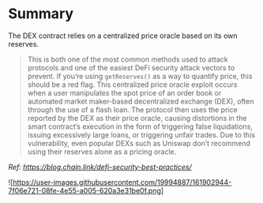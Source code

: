 # Summary

The DEX contract relies on a centralized price oracle based on its own reserves. 

> This is both one of the most common methods used to attack protocols and one of the easiest DeFi security attack vectors to prevent. If you’re using `getReserves()` as a way to quantify price, this should be a red flag. This centralized price oracle exploit occurs when a user manipulates the spot price of an order book or automated market maker-based decentralized exchange (DEX), often through the use of a flash loan. The protocol then uses the price reported by the DEX as their price oracle, causing distortions in the smart contract’s execution in the form of triggering false liquidations, issuing excessively large loans, or triggering unfair trades. Due to this vulnerability, even popular DEXs such as Uniswap don’t recommend using their reserves alone as a pricing oracle.  

*Ref: https://blog.chain.link/defi-security-best-practices/*

![https://user-images.githubusercontent.com/19994887/161902944-7f06e721-08fe-4e55-a005-620a3e31be0f.png]
